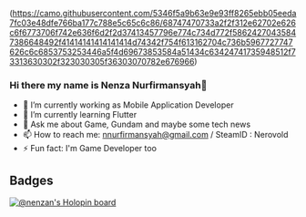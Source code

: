 (https://camo.githubusercontent.com/5346f5a9b63e9e93ff8265ebb05eeda7fc03e48dfe766ba177c788e5c65c6c86/68747470733a2f2f312e62702e626c6f6773706f742e636f6d2f2d37413457796e774c734d772f58624270435847386648492f41414141414141414d74342f754f613162704c736b5967727747626c6c6853753253446a5f4d69673853584a51434c63424741735948512f73313630302f323030305f36303070782e676966)

### Hi there my name is Nenza Nurfirmansyah👋

- 🔭 I’m currently working as Mobile Application Developer
- 🌱 I’m currently learning Flutter
- 💬 Ask me about Game, Gundam and maybe some tech news
- 📫 How to reach me: nnurfirmansyah@gmail.com / SteamID : Nerovold
- ⚡ Fun fact: I'm Game Developer too

## Badges

[![@nenzan's Holopin board](https://holopin.me/nenzan)](https://holopin.io/@nenzan)

